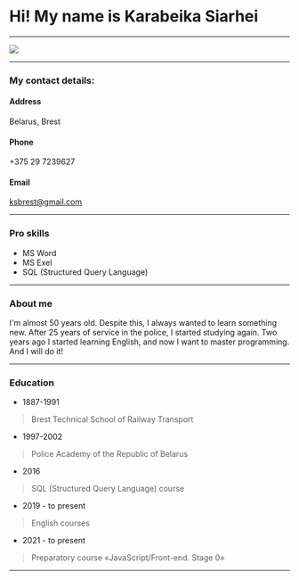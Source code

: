 # Hi! My name is Karabeika Siarhei
---

![](https://vk.com/photo261874871_457239055)

---
### My contact details:

#### Address
Belarus, Brest

#### Phone
+375 29 7239627

#### Email
ksbrest@gmail.com

---
### Pro skills
* MS Word
* MS Exel
* SQL (Structured Query Language)

___
### About me
 I'm almost 50 years old. Despite this, I always wanted to learn something new. After 25 years of service in the police, I started studying again. Two years ago I started learning English, and now I want to master programming. And I will do it!

___
 ### Education
 * 1887-1991
 > Brest Technical School of Railway Transport
 * 1997-2002 
 > Police Academy of the Republic of Belarus
 * 2016
 > SQL (Structured Query Language) course
 * 2019 - to present
 > English courses
 * 2021 - to present
 > Preparatory course «JavaScript/Front-end. Stage 0»
 ---






